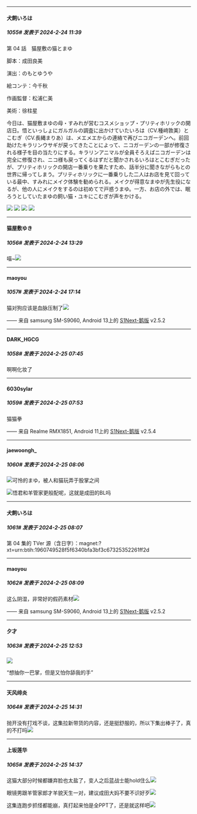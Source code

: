 ﻿
*****

####  犬飼いろは  
##### 1055#       发表于 2024-2-24 11:39

第 04 話　猫屋敷の猫とまゆ

脚本：成田良美

演出：のもとゆうや

絵コンテ：今千秋

作画監督：松浦仁美

美術：徐柱星

今日は、猫屋敷まゆの母・すみれが営むコスメショップ・プリティホリックの開店日。悟といっしょにガルガルの調査に出かけていたいろは（CV.種﨑敦美）とこむぎ（CV.長縄まりあ）は、メエメエからの連絡で再びニコガーデンへ。前回助けたキラリンウサギが戻ってきたことによって、ニコガーデンの一部が修復される様子を目の当たりにする。キラリンアニマルが全員そろえばニコガーデンは完全に修復され、ニコ様も戻ってくるはずだと聞かされるいろはとこむぎだったが、プリティホリックの開店一番乗りを果たすため、話半分に聞きながらもとの世界に帰ってしまう。プリティホリックに一番乗りした二人はお店を見て回っている最中、すみれにメイク体験を勧められる。メイクが得意なまゆが先生役になるが、他の人にメイクをするのは初めてで戸惑うまゆ。一方、お店の外では、眠ろうとしていたまゆの飼い猫・ユキにこむぎが声をかける。

<img src="https://p.sda1.dev/15/9a470dbea5fea4292853f39e244c5d67/001_3_.jpg" referrerpolicy="no-referrer">
<img src="https://p.sda1.dev/15/1dd66b92d002a7216254f9565d39c6d0/002_3_.jpg" referrerpolicy="no-referrer">
<img src="https://p.sda1.dev/15/ea88904e8eb88112bfbcd7ee8317fed3/003_3_.jpg" referrerpolicy="no-referrer">
<img src="https://p.sda1.dev/15/4a622c16395cb4471772058b19900fae/004_3_.jpg" referrerpolicy="no-referrer">


*****

####  猫屋敷ゆき  
##### 1056#       发表于 2024-2-24 13:29

喵~<img src="https://static.saraba1st.com/image/smiley/animal2017/011.png" referrerpolicy="no-referrer">


*****

####  maoyou  
##### 1057#       发表于 2024-2-24 17:14

猫对狗应该是血脉压制了<img src="https://static.saraba1st.com/image/smiley/face2017/076.png" referrerpolicy="no-referrer">

—— 来自 samsung SM-S9060, Android 13上的 [S1Next-鹅版](https://github.com/ykrank/S1-Next/releases) v2.5.2


*****

####  DARK_HGCG  
##### 1058#       发表于 2024-2-25 07:45

啊啊化妆了


*****

####  6030sylar  
##### 1059#       发表于 2024-2-25 07:53

猫猫拳

—— 来自 Realme RMX1851, Android 11上的 [S1Next-鹅版](https://github.com/ykrank/S1-Next/releases) v2.5.4


*****

####  jaewoongh_  
##### 1060#       发表于 2024-2-25 08:06

<img src="https://static.saraba1st.com/image/smiley/face2017/018.png" referrerpolicy="no-referrer">可怜的まゆ，被人和猫玩弄于股掌之间

<img src="https://static.saraba1st.com/image/smiley/face2017/067.png" referrerpolicy="no-referrer">悟君和羊管家更般配呢，这就是成田的BL吗

*****

####  犬飼いろは  
##### 1061#       发表于 2024-2-25 08:07

第 04 集的 TVer 源（含日字）：magnet:?xt=urn:btih:1960749528f5f6340bfa3bf3c67325352261ff2d

*****

####  maoyou  
##### 1062#       发表于 2024-2-25 08:09

这么阴湿，非常好的假药素材<img src="https://static.saraba1st.com/image/smiley/face2017/076.png" referrerpolicy="no-referrer">

—— 来自 samsung SM-S9060, Android 13上的 [S1Next-鹅版](https://github.com/ykrank/S1-Next/releases) v2.5.2


*****

####  夕才  
##### 1063#       发表于 2024-2-25 12:53

<img src="https://p.sda1.dev/15/04b9efa12bb9fe01eb5bb7be769d9859/9101d692fafc5a9c54dba0afda386fb3.jpg" referrerpolicy="no-referrer">

“想抽你一巴掌，但是又怕你舔我的手”


*****

####  天风绯炎  
##### 1064#       发表于 2024-2-25 14:31

抛开没有打戏不谈，这集拉新带货的内容，还是挺舒服的，所以下集出棒子了，真的不打吗<img src="https://static.saraba1st.com/image/smiley/face2017/126.png" referrerpolicy="no-referrer">

*****

####  上坂莲华  
##### 1065#       发表于 2024-2-25 14:37

这猫大部分时候都嫌弃脸也太盐了，变人之后蓝战士能hold住么<img src="https://static.saraba1st.com/image/smiley/face2017/067.png" referrerpolicy="no-referrer">

眼镜男跟羊管家郎才羊貌天生一对，建议成田大妈不要不识好歹<img src="https://static.saraba1st.com/image/smiley/face2017/067.png" referrerpolicy="no-referrer">

这集连跑步抓怪都能崩，真打起来怕是全PPT了，还是就这样吧<img src="https://static.saraba1st.com/image/smiley/face2017/067.png" referrerpolicy="no-referrer">

